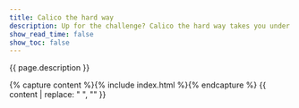 ```yaml
---
title: Calico the hard way
description: Up for the challenge? Calico the hard way takes you under the covers of an end-to-end Calico installation.
show_read_time: false
show_toc: false
---
```


{{ page.description }}

{% capture content %}{% include index.html %}{% endcapture %}
{{ content | replace: "    ", "" }}
